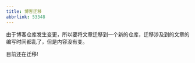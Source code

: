 ```yaml
---
title: 博客迁移
abbrlink: 53348
---
```






由于博客仓库发生变更，所以要将文章迁移到一个新的仓库，迁移涉及到的文章的编写时间都乱了，但是内容没有变。

目前还在迁移!
